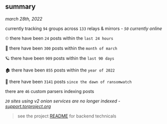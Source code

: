 
## summary
_march 28th, 2022_

currently tracking `94` groups across `133` relays & mirrors - _`50` currently online_

⏲ there have been `24` posts within the `last 24 hours`

🦈 there have been `300` posts within the `month of march`

🪐 there have been `909` posts within the `last 90 days`

🏚 there have been `855` posts within the `year of 2022`

🦕 there have been `3141` posts `since the dawn of ransomwatch`

there are `46` custom parsers indexing posts

_`20` sites using v2 onion services are no longer indexed - [support.torproject.org](https://support.torproject.org/onionservices/v2-deprecation/)_

> see the project [README](https://github.com/thetanz/ransomwatch#ransomwatch--) for backend technicals
